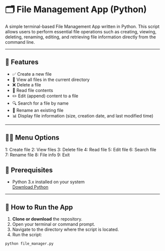 # 🗂️ File Management App (Python)

A simple terminal-based File Management App written in Python. This script allows users to perform essential file operations such as creating, viewing, deleting, renaming, editing, and retrieving file information directly from the command line.

---

## 📌 Features

- ✅ Create a new file
- 📄 View all files in the current directory
- ❌ Delete a file
- 📖 Read file contents
- ✏️ Edit (append) content to a file
- 🔍 Search for a file by name
- 📝 Rename an existing file
- 📊 Display file information (size, creation date, and last modified time)

---
## 🧑‍💻 Menu Options
1: Create file
2: View files
3: Delete file
4: Read file
5: Edit file
6: Search file
7: Rename file
8: File info
9: Exit


## 📁 Prerequisites

- Python 3.x installed on your system  
  [Download Python](https://www.python.org/downloads/)

---

## 🚀 How to Run the App

1. **Clone or download** the repository.
2. Open your terminal or command prompt.
3. Navigate to the directory where the script is located.
4. Run the script:

```bash
python file_manager.py

